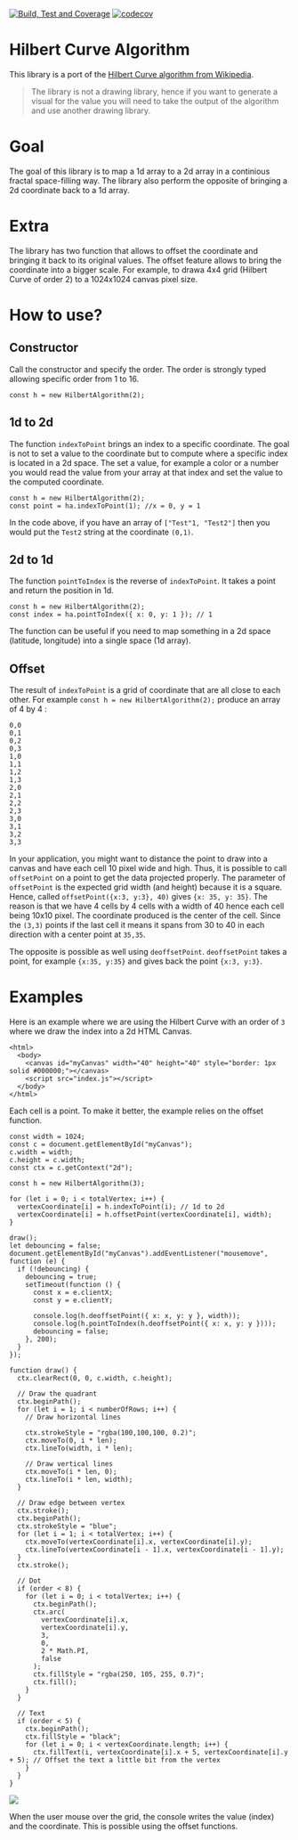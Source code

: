 [![Build, Test and Coverage](https://github.com/MrDesjardins/hilbert-curve-ts/actions/workflows/action.yml/badge.svg)](https://github.com/MrDesjardins/hilbert-curve-ts/actions/workflows/action.yml)
[![codecov](https://codecov.io/gh/MrDesjardins/hilbert-curve-ts/branch/master/graph/badge.svg?token=0HGGX9Z9OW)](https://codecov.io/gh/MrDesjardins/hilbert-curve-ts)

# Hilbert Curve Algorithm

This library is a port of the [Hilbert Curve algorithm from Wikipedia](https://en.wikipedia.org/wiki/Hilbert_curve). 


> The library is not a drawing library, hence if you want to generate a visual for the value you will need to take the output of the algorithm and use another drawing library.

# Goal

The goal of this library is to map a 1d array to a 2d array in a continious fractal space-filling way. The library also perform the opposite of bringing a 2d coordinate back to a 1d array.

# Extra

The library has two function that allows to offset the coordinate and bringing it back to its original values. The offset feature allows to bring the coordinate into a bigger scale. For example, to drawa 4x4 grid (Hilbert Curve of order 2) to a 1024x1024 canvas pixel size.

# How to use?

## Constructor

Call the constructor and specify the order. The order is strongly typed allowing specific order from 1 to 16.

```
const h = new HilbertAlgorithm(2);
```

## 1d to 2d

The function `indexToPoint` brings an index to a specific coordinate. The goal is not to set a value to the coordinate but to compute where a specific index is located in a 2d space. The set a value, for example a color or a number you would read the value from your array at that index and set the value to the computed coordinate.

```
const h = new HilbertAlgorithm(2);
const point = ha.indexToPoint(1); //x = 0, y = 1
```

In the code above, if you have an array of `["Test"1, "Test2"]` then you would put the `Test2` string at the coordinate `(0,1)`.

## 2d to 1d

The function `pointToIndex` is the reverse of `indexToPoint`. It takes a point and return the position in 1d.

```
const h = new HilbertAlgorithm(2);
const index = ha.pointToIndex({ x: 0, y: 1 }); // 1
```

The function can be useful if you need to map something in a 2d space (latitude, longitude) into a single space (1d array).

## Offset

The result of `indexToPoint` is a grid of coordinate that are all close to each other. For example `const h = new HilbertAlgorithm(2);` produce an array of 4 by 4 :

```
0,0
0,1
0,2
0,3
1,0
1,1
1,2
1,3
2,0
2,1
2,2
2,3
3,0
3,1
3,2
3,3
```

In your application, you might want to distance the point to draw into a canvas and have each cell 10 pixel wide and high. Thus, it is possible to call `offsetPoint` on a point to get the data projected properly. The parameter of `offsetPoint` is the expected grid width (and height) because it is a square. Hence, called `offsetPoint({x:3, y:3}, 40)` gives `{x: 35, y: 35}`. The reason is that we have 4 cells by 4 cells with a width of 40 hence each cell being 10x10 pixel. The coordinate produced is the center of the cell. Since the `(3,3)` points if the last cell it means it spans from 30 to 40 in each direction with a center point at `35,35`.

The opposite is possible as well using `deoffsetPoint`. `deoffsetPoint` takes a point, for example `{x:35, y:35}` and gives back the point `{x:3, y:3}`.

# Examples

Here is an example where we are using the Hilbert Curve with an order of `3` where we draw the index into a 2d HTML Canvas.

```
<html>
  <body>
    <canvas id="myCanvas" width="40" height="40" style="border: 1px solid #000000;"></canvas>
    <script src="index.js"></script>
  </body>
</html>
```

Each cell is a point. To make it better, the example relies on the offset function.

```
const width = 1024;
const c = document.getElementById("myCanvas");
c.width = width;
c.height = c.width;
const ctx = c.getContext("2d");

const h = new HilbertAlgorithm(3);

for (let i = 0; i < totalVertex; i++) {
  vertexCoordinate[i] = h.indexToPoint(i); // 1d to 2d
  vertexCoordinate[i] = h.offsetPoint(vertexCoordinate[i], width);
}

draw();
let debouncing = false;
document.getElementById("myCanvas").addEventListener("mousemove", function (e) {
  if (!debouncing) {
    debouncing = true;
    setTimeout(function () {
      const x = e.clientX;
      const y = e.clientY;

      console.log(h.deoffsetPoint({ x: x, y: y }, width));
      console.log(h.pointToIndex(h.deoffsetPoint({ x: x, y: y })));
      debouncing = false;
    }, 200);
  }
});

function draw() {
  ctx.clearRect(0, 0, c.width, c.height);

  // Draw the quadrant
  ctx.beginPath();
  for (let i = 1; i < numberOfRows; i++) {
    // Draw horizontal lines

    ctx.strokeStyle = "rgba(100,100,100, 0.2)";
    ctx.moveTo(0, i * len);
    ctx.lineTo(width, i * len);

    // Draw vertical lines
    ctx.moveTo(i * len, 0);
    ctx.lineTo(i * len, width);
  }

  // Draw edge between vertex
  ctx.stroke();
  ctx.beginPath();
  ctx.strokeStyle = "blue";
  for (let i = 1; i < totalVertex; i++) {
    ctx.moveTo(vertexCoordinate[i].x, vertexCoordinate[i].y);
    ctx.lineTo(vertexCoordinate[i - 1].x, vertexCoordinate[i - 1].y);
  }
  ctx.stroke();

  // Dot
  if (order < 8) {
    for (let i = 0; i < totalVertex; i++) {
      ctx.beginPath();
      ctx.arc(
        vertexCoordinate[i].x,
        vertexCoordinate[i].y,
        3,
        0,
        2 * Math.PI,
        false
      );
      ctx.fillStyle = "rgba(250, 105, 255, 0.7)";
      ctx.fill();
    }
  }

  // Text
  if (order < 5) {
    ctx.beginPath();
    ctx.fillStyle = "black";
    for (let i = 0; i < vertexCoordinate.length; i++) {
      ctx.fillText(i, vertexCoordinate[i].x + 5, vertexCoordinate[i].y + 5); // Offset the text a little bit from the vertex
    }
  }
}
```

![](documentationAssets/hilbert_curve_order3.png)

When the user mouse over the grid, the console writes the value (index) and the coordinate. This is possible using the offset functions.
